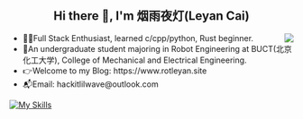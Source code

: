 <h2 align="center"> Hi there 👋, I'm 烟雨夜灯(Leyan Cai)</h2>


<img align="right" src="https://github-readme-stats.vercel.app/api?username=Hustle28214&show_icons=true&icon_color=11659A&hide_title=true&text_color=E9F1F6&bg_color=00000000&hide_border=true"/>

<ul>
  <li> 👩‍💻Full Stack Enthusiast, learned c/cpp/python, Rust beginner.</li>
  <li> 🧪An undergraduate student majoring in Robot Engineering at BUCT(北京化工大学), College of Mechanical and Electrical Engineering.</li>
  <li> 👉Welcome to my Blog: https://www.rotleyan.site</li>
  <li> 📬Email: hackitlilwave@outlook.com</li>
</ul>

[![My Skills](https://skillicons.dev/icons?i=c,cpp,py,js,react,linux,opencv,sklearn,matlab,qt,arduino,docker,html,css,ros,figma,ts,prisma,vue,rust,vim,vscode)](https://skillicons.dev)



